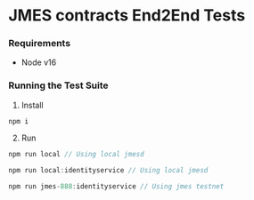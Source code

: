 # JMES contracts End2End Tests

### Requirements

- Node v16

### Running the Test Suite

1. Install

```
npm i
```

2. Run

```js
npm run local // Using local jmesd

npm run local:identityservice // Using local jmesd

npm run jmes-888:identityservice // Using jmes testnet
```
